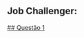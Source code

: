 ## Job Challenger:


[## Questão 1](https://github.com/dayvison06/jobchallenger/blob/main/Questao_1.cs)
